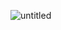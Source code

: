 ![untitled](https://user-images.githubusercontent.com/92494452/178683464-111856d6-e496-4f44-a0ad-662b682c74a9.gif)

